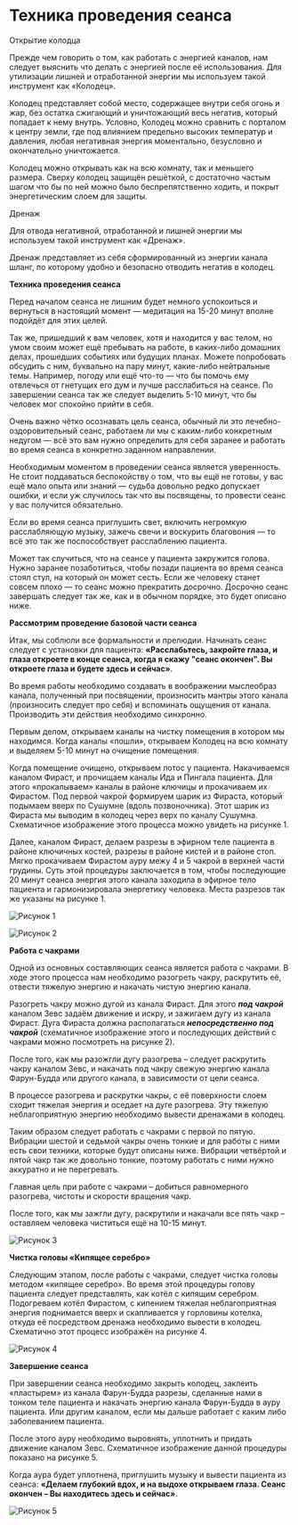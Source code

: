 # Техника проведения сеанса

Открытие колодца

Прежде чем говорить о том, как работать с энергией каналов, нам следует выяснить что делать с энергией после её использования. Для утилизации лишней и отработанной энергии мы используем такой инструмент как «Колодец».

Колодец представляет собой место, содержащее внутри себя огонь и жар, без остатка сжигающий и уничтожающий весь негатив, который попадает к нему внутрь. Условно, Колодец можно сравнить с порталом к центру земли, где под влиянием предельно высоких температур и давления, любая негативная энергия моментально, безусловно и окончательно уничтожается.

Колодец можно открывать как на всю комнату, так и меньшего размера. Сверху колодец защищён решёткой, с достаточно частым шагом что бы по ней можно было беспрепятственно ходить, и покрыт энергетическим слоем для защиты.

Дренаж

Для отвода негативной, отработанной и лишней энергии мы используем такой инструмент как «Дренаж».

Дренаж представляет из себя сформированный из энергии канала шланг, по которому удобно и безопасно отводить негатив в колодец.

**Техника проведения сеанса**

Перед началом сеанса не лишним будет немного успокоиться и вернуться в настоящий момент — медитация на 15-20 минут вполне подойдёт для этих целей.

Так же, пришедший к вам человек, хотя и находится у вас телом, но умом своим может ещё пребывать на работе, в каких-либо домашних делах, прошедших событиях или будущих планах. Можете попробовать обсудить с ним, буквально на пару минут, какие-либо нейтральные темы. Например, погоду или ещё что-то — что бы помочь ему отвлечься от гнетущих его дум и лучше расслабиться на сеансе. По завершении сеанса так же следует выделить 5-10 минут, что бы человек мог спокойно прийти в себя.

Очень важно чётко осознавать цель сеанса, обычный ли это лечебно-оздоровительный сеанс, работаем ли мы с каким-либо конкретным недугом — всё это вам нужно определить для себя заранее и работать во время сеанса в конкретно заданном направлении.

Необходимым моментом в проведении сеанса является уверенность. Не стоит поддаваться беспокойству о том, что вы ещё не готовы, у вас ещё мало опыта или знаний — судьба довольно редко допускает ошибки, и если уж случилось так что вы посвящены, то провести сеанс у вас получится обязательно.

Если во время сеанса приглушить свет, включить негромкую расслабляющую музыку, зажечь свечи и воскурить благовония — то всё это так же поспособствует расслаблению пациента.

Может так случиться, что на сеансе у пациента закружится голова. Нужно заранее позаботиться, чтобы позади пациента во время сеанса стоял стул, на который он может сесть. Если же человеку станет совсем плохо — то сеанс можно прекратить досрочно. Досрочно сеанс завершать следует так же, как и в обычном порядке, это будет описано ниже.

**Рассмотрим проведение базовой части сеанса**

Итак, мы соблюли все формальности и прелюдии. Начинать сеанс следует с установки для пациента: **«Расслабьтесь, закройте глаза, и глаза откроете в конце сеанса, когда я скажу "сеанс окончен". Вы откроете глаза и будете здесь и сейчас»**.

Во время работы необходимо создавать в воображении мыслеобраз канала, полученный при посвящении, произносить мантры этого канала \(произносить следует про себя\) и вспоминать ощущения от канала. Производить эти действия необходимо синхронно.

Первым делом, открываем каналы на чистку помещения в котором мы находимся. Когда каналы «пошли», открываем Колодец на всю комнату и выделяем 5-10 минут на очищение помещения.

Когда помещение очищено, открываем лотос у пациента. Накачиваемся каналом Фираст, и прочищаем каналы Ида и Пингала пациента. Для этого «прокалываем» каналы в районе ключицы и прокачиваем их Фирастом. Под первой чакрой формируем шарик из Фираста, который подымаем вверх по Сушумне \(вдоль позвоночника\). Этот шарик из Фираста мы выводим в колодец через верх по каналу Сушумна. Схематичное изображение этого процесса можно увидеть на рисунке 1.

Далее, каналом Фираст, делаем разрезы в эфирном теле пациента в районе ключичных костей, разрезы в районе кистей и в районе стоп. Мягко прокачиваем Фирастом ауру межу 4 и 5 чакрой в верхней части грудины. Суть этой процедуры заключается в том, чтобы последующие 20 минут сеанса энергия этого канала заходила в эфирное тело пациента и гармонизировала энергетику человека. Места разрезов так же указаны на рисунке 1.

![&#x420;&#x438;&#x441;&#x443;&#x43D;&#x43E;&#x43A; 1](.gitbook/assets/linga_sharira_3.png)

![&#x420;&#x438;&#x441;&#x443;&#x43D;&#x43E;&#x43A; 2](.gitbook/assets/pic_3.png)

**Работа с чакрами**

Одной из основных составляющих сеанса является работа с чакрами. В ходе этого процесса нам необходимо разогреть чакру, раскрутить её, отвести тяжелую энергию и накачать чистую энергию канала.

Разогреть чакру можно дугой из канала Фираст. Для этого _**под чакрой**_ каналом Зевс задаём движение и искру, и зажигаем дугу из канала Фираст. Дуга Фираста должна располагаться _**непосредственно под чакрой**_ \(схематичное изображение этого и последующих действий с чакрами можно посмотреть на рисунке 2\).

После того, как мы разожгли дугу разогрева – следует раскрутить чакру каналом Зевс, и накачать под чакру свежую энергию канала Фарун-Будда или другого канала, в зависимости от цели сеанса.

В процессе разогрева и раскрутки чакры, с её поверхности слоем сходит тяжелая энергия и оседает на дуге разогрева. Эту тяжелую неблагоприятную энергию необходимо вывести дренажами в колодец.

Таким образом следует работать с чакрами с первой по пятую. Вибрации шестой и седьмой чакры очень тонкие и для работы с ними есть свои техники, которые будут описаны ниже. Вибрации четвёртой и пятой чакр так же довольно тонкие, поэтому работать с ними нужно аккуратно и не перегревать.

Главная цель при работе с чакрами – добиться равномерного разогрева, чистоты и скорости вращения чакр.

После того, как мы зажгли дугу, раскрутили и накачали все пять чакр – оставляем человека чиститься ещё на 10-15 минут.

![&#x420;&#x438;&#x441;&#x443;&#x43D;&#x43E;&#x43A; 3](.gitbook/assets/pic_4.png)

**Чистка головы «Кипящее серебро»**

Следующим этапом, после работы с чакрами, следует чистка головы методом «кипящее серебро». Во время этой процедуры голову пациента следует представлять, как котёл с кипящим серебром. Подогреваем котёл Фирастом, с кипением тяжелая неблагоприятная энергия поднимается вверх и скапливается у горловины котелка, откуда её посредством дренажа необходимо вывести в колодец. Схематично этот процесс изображён на рисунке 4.

![&#x420;&#x438;&#x441;&#x443;&#x43D;&#x43E;&#x43A; 4](.gitbook/assets/pic_5.png)

**Завершение сеанса**

При завершении сеанса необходимо закрыть колодец, заклеить «пластырем» из канала Фарун-Будда разрезы, сделанные нами в тонком теле пациента и накачать энергию канала Фарун-Будда в ауру пациента. Или другим каналом, если мы дальше работает с каким либо заболеванием пациента.

После этого ауру необходимо выровнять, уплотнить и придать движение каналом Зевс. Схематичное изображение данной процедуры показано на рисунке 5.

Когда аура будет уплотнена, приглушить музыку и вывести пациента из сеанса: **«Делаем глубокий вдох, и на выдохе открываем глаза. Сеанс окончен – Вы находитесь здесь и сейчас»**.

![&#x420;&#x438;&#x441;&#x443;&#x43D;&#x43E;&#x43A; 5](.gitbook/assets/pic_6.png)

